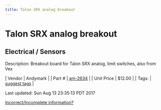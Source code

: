 ```yaml
---
title: Talon SRX analog breakout
---
```


# Talon SRX analog breakout
## Electrical / Sensors
Description: 	Breakout board for Talon SRX analog, limit switches, also from Vex 

| Vendor | Andymark | 
| Part # | [am-2634](http://www.andymark.com/product-p/am-2634.htm) | 
| Unit Price | $12.00 | 
| Tags: | [suggest tags](https://docs.google.com/forms/d/e/1FAIpQLSeWyY8v3RgOty-MyWmh9U0iivNYN_molChYyS-0U-o-kOAv_g/viewform) | 

Last updated: Sun Aug 13 23:35:13 PDT 2017

 [Incorrect/Incomplete information?](https://docs.google.com/forms/d/e/1FAIpQLSeWyY8v3RgOty-MyWmh9U0iivNYN_molChYyS-0U-o-kOAv_g/viewform)